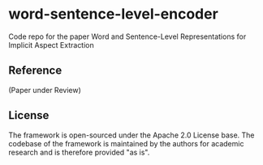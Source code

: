 # word-sentence-level-encoder
Code repo for the paper Word and Sentence-Level Representations for Implicit Aspect Extraction

## Reference
(Paper under Review)

## License
The framework is open-sourced under the Apache 2.0 License base. The codebase of the framework is maintained by the authors for academic research and is therefore provided "as is".
